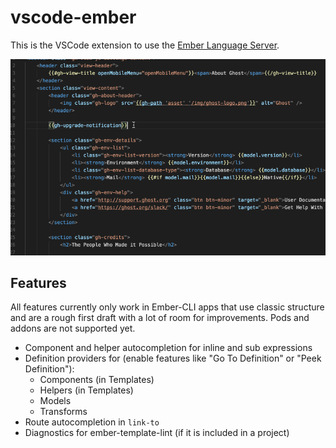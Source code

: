 # vscode-ember

This is the VSCode extension to use the [Ember Language Server](https://github.com/emberwatch/ember-language-server).  

![preview](preview.gif)

## Features

All features currently only work in Ember-CLI apps that use classic structure and are a rough first draft with a lot of room for improvements. Pods and addons are not supported yet.

- Component and helper autocompletion for inline and sub expressions
- Definition providers for (enable features like "Go To Definition" or "Peek Definition"):
  - Components (in Templates)
  - Helpers (in Templates)
  - Models
  - Transforms
- Route autocompletion in `link-to`
- Diagnostics for ember-template-lint (if it is included in a project)
